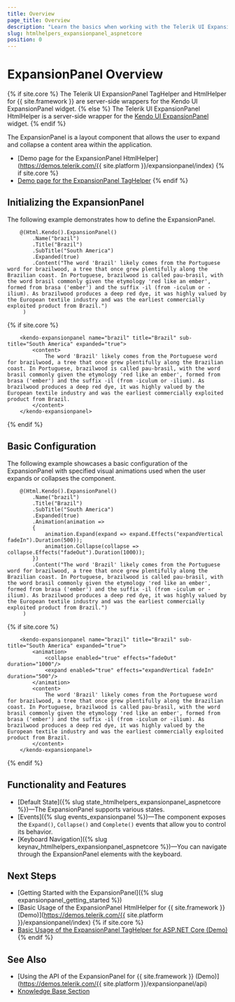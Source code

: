 ```yaml
---
title: Overview
page_title: Overview
description: "Learn the basics when working with the Telerik UI ExpansionPanel component for {{ site.framework }}."
slug: htmlhelpers_expansionpanel_aspnetcore
position: 0
---
```


# ExpansionPanel Overview

{% if site.core %}
The Telerik UI ExpansionPanel TagHelper and HtmlHelper for {{ site.framework }} are server-side wrappers for the Kendo UI ExpansionPanel widget.
{% else %}
The Telerik UI ExpansionPanel HtmlHelper is a server-side wrapper for the [Kendo UI ExpansionPanel](https://docs.telerik.com/kendo-ui/api/javascript/ui/expansionpanel) widget.
{% endif %}

The ExpansionPanel is a layout component that allows the user to expand and collapse a content area within the application.

* [Demo page for the ExpansionPanel HtmlHelper](https://demos.telerik.com/{{ site.platform }}/expansionpanel/index)
{% if site.core %}
* [Demo page for the ExpansionPanel TagHelper](https://demos.telerik.com/aspnet-core/expansionpanel/tag-helper)
{% endif %}

## Initializing the ExpansionPanel  

The following example demonstrates how to define the ExpansionPanel.

```HtmlHelper
    @(Html.Kendo().ExpansionPanel()
        .Name("brazil")
        .Title("Brazil")
        .SubTitle("South America")
        .Expanded(true)
        .Content("The word 'Brazil' likely comes from the Portuguese word for brazilwood, a tree that once grew plentifully along the Brazilian coast. In Portuguese, brazilwood is called pau-brasil, with the word brasil commonly given the etymology 'red like an ember', formed from brasa ('ember') and the suffix -il (from -iculum or -ilium). As brazilwood produces a deep red dye, it was highly valued by the European textile industry and was the earliest commercially exploited product from Brazil.")
     )
```
{% if site.core %}
```TagHelper
	<kendo-expansionpanel name="brazil" title="Brazil" sub-title="South America" expanded="true">
        <content>
            The word 'Brazil' likely comes from the Portuguese word for brazilwood, a tree that once grew plentifully along the Brazilian coast. In Portuguese, brazilwood is called pau-brasil, with the word brasil commonly given the etymology 'red like an ember', formed from brasa ('ember') and the suffix -il (from -iculum or -ilium). As brazilwood produces a deep red dye, it was highly valued by the European textile industry and was the earliest commercially exploited product from Brazil.
        </content>
    </kendo-expansionpanel>
```
{% endif %}

## Basic Configuration

The following example showcases a basic configuration of the ExpansionPanel with specified visual animations used when the user expands or collapses the component.

```HtmlHelper
    @(Html.Kendo().ExpansionPanel()
        .Name("brazil")
        .Title("Brazil")
        .SubTitle("South America")
        .Expanded(true)
        .Animation(animation =>
        {
            animation.Expand(expand => expand.Effects("expandVertical fadeIn").Duration(500));
            animation.Collapse(collapse => collapse.Effects("fadeOut").Duration(1000));
        })
        .Content("The word 'Brazil' likely comes from the Portuguese word for brazilwood, a tree that once grew plentifully along the Brazilian coast. In Portuguese, brazilwood is called pau-brasil, with the word brasil commonly given the etymology 'red like an ember', formed from brasa ('ember') and the suffix -il (from -iculum or -ilium). As brazilwood produces a deep red dye, it was highly valued by the European textile industry and was the earliest commercially exploited product from Brazil.")
     )
```
{% if site.core %}
```TagHelper
	<kendo-expansionpanel name="brazil" title="Brazil" sub-title="South America" expanded="true">
        <animation>
            <collapse enabled="true" effects="fadeOut" duration="1000"/>
            <expand enabled="true" effects="expandVertical fadeIn" duration="500"/>
        </animation>
        <content>
            The word 'Brazil' likely comes from the Portuguese word for brazilwood, a tree that once grew plentifully along the Brazilian coast. In Portuguese, brazilwood is called pau-brasil, with the word brasil commonly given the etymology 'red like an ember', formed from brasa ('ember') and the suffix -il (from -iculum or -ilium). As brazilwood produces a deep red dye, it was highly valued by the European textile industry and was the earliest commercially exploited product from Brazil.
        </content>
    </kendo-expansionpanel>
```
{% endif %}

## Functionality and Features

* [Default State]({% slug state_htmlhelpers_expansionpanel_aspnetcore %})&mdash;The ExpansionPanel supports various states.
* [Events]({% slug events_expansionpanel %})&mdash;The component exposes the `Expand()`, `Collapse()` and `Complete()` events that allow you to control its behavior.
* [Keyboard Navigation]({% slug keynav_htmlhelpers_expansionpanel_aspnetcore %})&mdash;You can navigate through the ExpansionPanel elements with the keyboard. 

## Next Steps

* [Getting Started with the ExpansionPanel]({% slug expansionpanel_getting_started %})
* [Basic Usage of the ExpansionPanel HtmlHelper for {{ site.framework }} (Demo)](https://demos.telerik.com/{{ site.platform }}/expansionpanel/index)
{% if site.core %}
* [Basic Usage of the ExpansionPanel TagHelper for ASP.NET Core (Demo)](https://demos.telerik.com/aspnet-core/expansionpanel/tag-helper)
{% endif %}

## See Also

* [Using the API of the ExpansionPanel for {{ site.framework }} (Demo)](https://demos.telerik.com/{{ site.platform }}/expansionpanel/api)
* [Knowledge Base Section](/knowledge-base)
